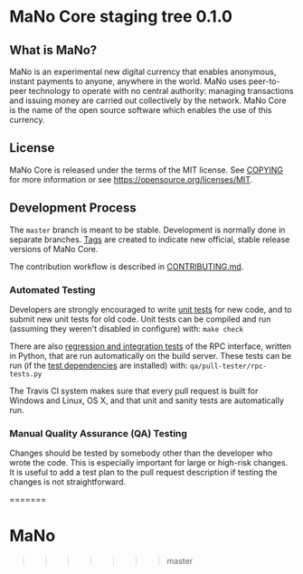 MaNo Core staging tree 0.1.0
===============================


What is MaNo?
----------------

MaNo is an experimental new digital currency that enables anonymous, instant
payments to anyone, anywhere in the world. MaNo uses peer-to-peer technology
to operate with no central authority: managing transactions and issuing money
are carried out collectively by the network. MaNo Core is the name of the open
source software which enables the use of this currency.


License
-------

MaNo Core is released under the terms of the MIT license. See [COPYING](COPYING) for more
information or see https://opensource.org/licenses/MIT.

Development Process
-------------------

The `master` branch is meant to be stable. Development is normally done in separate branches.
[Tags](https://github.com/manodev-the-man/mano/tags) are created to indicate new official,
stable release versions of MaNo Core.

The contribution workflow is described in [CONTRIBUTING.md](CONTRIBUTING.md).

### Automated Testing

Developers are strongly encouraged to write [unit tests](/doc/unit-tests.md) for new code, and to
submit new unit tests for old code. Unit tests can be compiled and run
(assuming they weren't disabled in configure) with: `make check`

There are also [regression and integration tests](/qa) of the RPC interface, written
in Python, that are run automatically on the build server.
These tests can be run (if the [test dependencies](/qa) are installed) with: `qa/pull-tester/rpc-tests.py`

The Travis CI system makes sure that every pull request is built for Windows
and Linux, OS X, and that unit and sanity tests are automatically run.

### Manual Quality Assurance (QA) Testing

Changes should be tested by somebody other than the developer who wrote the
code. This is especially important for large or high-risk changes. It is useful
to add a test plan to the pull request description if testing the changes is
not straightforward.

=======
# MaNo
>>>>>>> master
